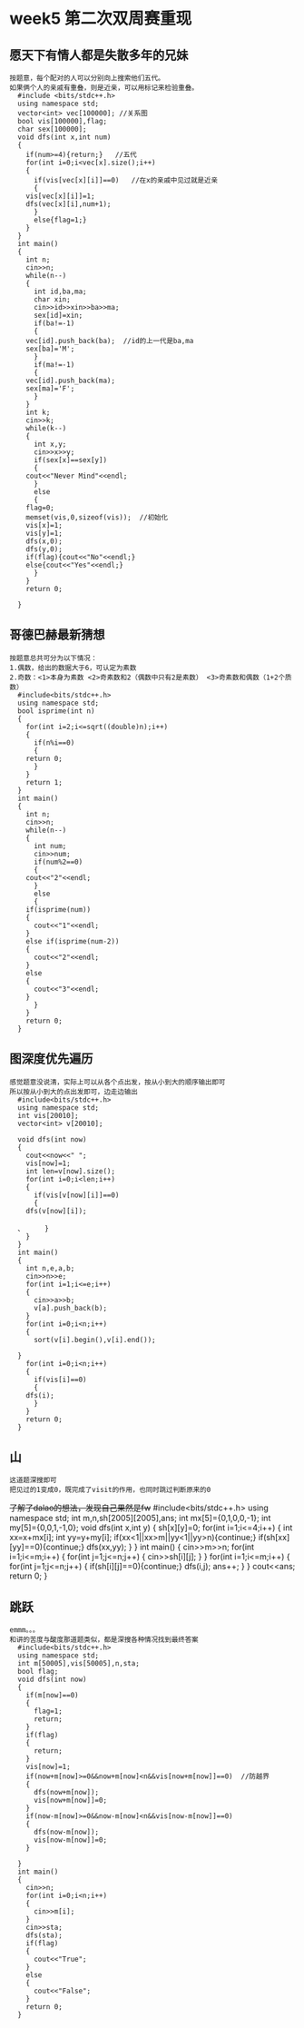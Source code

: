 # week5 第二次双周赛重现
## 愿天下有情人都是失散多年的兄妹
	按题意，每个配对的人可以分别向上搜索他们五代。
	如果俩个人的亲戚有重叠，则是近亲，可以用标记来检验重叠。
	  #include <bits/stdc++.h> 
	  using namespace std;
	  vector<int> vec[100000]; //关系图 
	  bool vis[100000],flag; 
	  char sex[100000]; 
	  void dfs(int x,int num) 
	  {
	    if(num>=4){return;}   //五代 
	    for(int i=0;i<vec[x].size();i++)
	    {
	      if(vis[vec[x][i]]==0)   //在x的亲戚中见过就是近亲 
	      {
		vis[vec[x][i]]=1; 
		dfs(vec[x][i],num+1); 
	      }
	      else{flag=1;} 
	    }
	  }
	  int main() 
	  {
	    int n;
	    cin>>n;
	    while(n--)
	    {
	      int id,ba,ma;
	      char xin;
	      cin>>id>>xin>>ba>>ma;
	      sex[id]=xin;
	      if(ba!=-1)
	      { 
		vec[id].push_back(ba);  //id的上一代是ba,ma 
		sex[ba]='M';
	      }
	      if(ma!=-1)
	      {
		vec[id].push_back(ma);
		sex[ma]='F';
	      }
	    }
	    int k;
	    cin>>k;
	    while(k--)
	    {
	      int x,y;
	      cin>>x>>y; 
	      if(sex[x]==sex[y])
	      {
		cout<<"Never Mind"<<endl;
	      } 
	      else
	      {
		flag=0;  
		memset(vis,0,sizeof(vis));  //初始化 
		vis[x]=1;  
		vis[y]=1;
		dfs(x,0);
		dfs(y,0);
		if(flag){cout<<"No"<<endl;}	
		else{cout<<"Yes"<<endl;}			
	      }
	    }
	    return 0;

	  }

##  哥德巴赫最新猜想
	按题意总共可分为以下情况：
	1.偶数，给出的数据大于6，可认定为素数
	2.奇数：<1>本身为素数 <2>奇素数和2（偶数中只有2是素数） <3>奇素数和偶数（1+2个质数）
	  #include<bits/stdc++.h>
	  using namespace std;
	  bool isprime(int n)
	  {
	    for(int i=2;i<=sqrt((double)n);i++)
	    {
	      if(n%i==0)
	      {
		return 0;
	      }
	    }
	    return 1;
	  }
	  int main()
	  {
	    int n;
	    cin>>n;
	    while(n--)
	    {
	      int num;
	      cin>>num;
	      if(num%2==0)
	      {
		cout<<"2"<<endl;
	      }
	      else
	      {
		if(isprime(num))
		{
		  cout<<"1"<<endl;
		}
		else if(isprime(num-2))
		{
		  cout<<"2"<<endl;
		}
		else
		{
		  cout<<"3"<<endl;
		}
	      }
	    }
	    return 0;
	  }


## 图深度优先遍历
	感觉题意没说清，实际上可以从各个点出发，按从小到大的顺序输出即可
	所以按从小到大的点出发即可，边走边输出
	  #include<bits/stdc++.h>
	  using namespace std;
	  int vis[20010];
	  vector<int> v[20010];

	  void dfs(int now)
	  {
	    cout<<now<<" ";
	    vis[now]=1;
	    int len=v[now].size();
	    for(int i=0;i<len;i++)
	    {
	      if(vis[v[now][i]]==0)
	      {
		dfs(v[now][i]);   

	  、		}
	    }
	  }
	  int main()
	  {
	    int n,e,a,b;
	    cin>>n>>e;
	    for(int i=1;i<=e;i++)
	    {
	      cin>>a>>b;
	      v[a].push_back(b);
	    }
	    for(int i=0;i<n;i++)
	    {
	      sort(v[i].begin(),v[i].end());

	  }
	    for(int i=0;i<n;i++)
	    {
	      if(vis[i]==0)
	      {
		dfs(i);
	      }
	    }
	    return 0;
	  }

## 山
	这道题深搜即可
	把见过的1变成0，既完成了visit的作用，也同时跳过判断原来的0

~~了解了dalao的想法，发现自己果然是fw~~
	  #include<bits/stdc++.h>
	  using namespace std;
	  int m,n,sh[2005][2005],ans;
	  int mx[5]={0,1,0,0,-1};
	  int my[5]={0,0,1,-1,0};
	  void dfs(int x,int y)
	  {
	    sh[x][y]=0;
	    for(int i=1;i<=4;i++)
	    {
	      int xx=x+mx[i];
	      int yy=y+my[i];
	      if(xx<1||xx>m||yy<1||yy>n){continue;}
	      if(sh[xx][yy]==0){continue;}
	      dfs(xx,yy);
	    }
	  }
	  int main()
	  {
	    cin>>m>>n;
	    for(int i=1;i<=m;i++)
	    {
	      for(int j=1;j<=n;j++)
	      {
		cin>>sh[i][j];
	      }
	    }
	    for(int i=1;i<=m;i++)
	    {
	      for(int j=1;j<=n;j++)
	      {
		if(sh[i][j]==0){continue;}
		dfs(i,j);
		ans++;
	      }
	    }
	    cout<<ans;
	    return 0;
	  }

## 跳跃
	emmm。。。
	和讲的苦度与酸度那道题类似，都是深搜各种情况找到最终答案
	  #include<bits/stdc++.h>
	  using namespace std;
	  int m[50005],vis[50005],n,sta;
	  bool flag;
	  void dfs(int now)
	  {
	    if(m[now]==0)
	    {
	      flag=1;
	      return;
	    }
	    if(flag)
	    {
	      return;
	    }
	    vis[now]=1;
	    if(now+m[now]>=0&&now+m[now]<n&&vis[now+m[now]]==0)  //防越界
	    {
	      dfs(now+m[now]);
	      vis[now+m[now]]=0;
	    }
	    if(now-m[now]>=0&&now-m[now]<n&&vis[now-m[now]]==0)
	    {
	      dfs(now-m[now]);
	      vis[now-m[now]]=0;
	    }

	  }
	  int main()
	  {
	    cin>>n;
	    for(int i=0;i<n;i++)
	    {
	      cin>>m[i];
	    }
	    cin>>sta;
	    dfs(sta);
	    if(flag)
	    {
	      cout<<"True";
	    }
	    else
	    {
	      cout<<"False";
	    }
	    return 0;
	  }
